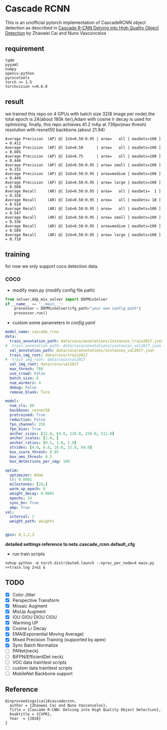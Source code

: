 # Cascade RCNN
This is an unofficial pytorch implementation of CascadeRCNN object detection as described in [Cascade R-CNN Delving into High Quality Object Detection](https://arxiv.org/abs/1712.00726) by Zhaowei Cai and Nuno Vasconcelos

## requirement
```text
tqdm
pyyaml
numpy
opencv-python
pycocotools
torch >= 1.5
torchvision >=0.6.0
```
## result
we trained this repo on 4 GPUs with batch size 32(8 image per node).the total epoch is 24(about 180k iter),Adam with cosine lr decay is used for optimizing.
finally, this repo achieves 41.2 mAp at 736px(max thresh) resolution with resnet50 backbone.(about 21.94)
```shell script
Average Precision  (AP) @[ IoU=0.50:0.95 | area=   all | maxDets=100 ] = 0.412
Average Precision  (AP) @[ IoU=0.50      | area=   all | maxDets=100 ] = 0.605
Average Precision  (AP) @[ IoU=0.75      | area=   all | maxDets=100 ] = 0.446
Average Precision  (AP) @[ IoU=0.50:0.95 | area= small | maxDets=100 ] = 0.232
Average Precision  (AP) @[ IoU=0.50:0.95 | area=medium | maxDets=100 ] = 0.449
Average Precision  (AP) @[ IoU=0.50:0.95 | area= large | maxDets=100 ] = 0.568
Average Recall     (AR) @[ IoU=0.50:0.95 | area=   all | maxDets=  1 ] = 0.328
Average Recall     (AR) @[ IoU=0.50:0.95 | area=   all | maxDets= 10 ] = 0.518
Average Recall     (AR) @[ IoU=0.50:0.95 | area=   all | maxDets=100 ] = 0.547
Average Recall     (AR) @[ IoU=0.50:0.95 | area= small | maxDets=100 ] = 0.336
Average Recall     (AR) @[ IoU=0.50:0.95 | area=medium | maxDets=100 ] = 0.589
Average Recall     (AR) @[ IoU=0.50:0.95 | area= large | maxDets=100 ] = 0.718
```

## training
for now we only support coco detection data.
### COCO
* modify main.py (modify config file path)
```python
from solver.ddp_mix_solver import DDPMixSolver
if __name__ == '__main__':
    processor = DDPMixSolver(cfg_path="your own config path") 
    processor.run()
```
* custom some parameters in *config.yaml*
```yaml
model_name: cascade_rcnn
data:
  train_annotation_path: data/coco/annotations/instances_train2017.json
#  train_annotation_path: data/coco/annotations/instances_val2017.json
  val_annotation_path: data/coco/annotations/instances_val2017.json
  train_img_root: data/coco/train2017
#  train_img_root: data/coco/val2017
  val_img_root: data/coco/val2017
  max_thresh: 768
  use_crowd: False
  batch_size: 8
  num_workers: 4
  debug: False
  remove_blank: Ture

model:
  num_cls: 80
  backbone: resnet50
  pretrained: True
  reduction: False
  fpn_channel: 256
  fpn_bias: True
  anchor_sizes: [32.0, 64.0, 128.0, 256.0, 512.0]
  anchor_scales: [1.0, ]
  anchor_ratios: [0.5, 1.0, 2.0]
  strides: [4.0, 8.0, 16.0, 32.0, 64.0]
  box_score_thresh: 0.05
  box_nms_thresh: 0.5
  box_detections_per_img: 100

optim:
  optimizer: Adam
  lr: 0.0001
  milestones: [24,]
  warm_up_epoch: 0
  weight_decay: 0.0001
  epochs: 24
  sync_bn: True
  amp: True
val:
  interval: 1
  weight_path: weights


gpus: 0,1,2,3
```
**detailed settings reference to nets.cascade_rcnn.default_cfg**
* run train scripts
```shell script
nohup python -m torch.distributed.launch --nproc_per_node=4 main.py >>train.log 2>&1 &
```

## TODO
- [x] Color Jitter
- [x] Perspective Transform
- [x] Mosaic Augment
- [x] MixUp Augment
- [x] IOU GIOU DIOU CIOU
- [x] Warming UP
- [x] Cosine Lr Decay
- [x] EMA(Exponential Moving Average)
- [x] Mixed Precision Training (supported by apex)
- [x] Sync Batch Normalize
- [ ] PANet(neck)
- [ ] BiFPN(EfficientDet neck)
- [ ] VOC data train\test scripts
- [ ] custom data train\test scripts
- [ ] MobileNet Backbone support

## Reference
```text
@inproceedings{cai18cascadercnn,
  author = {Zhaowei Cai and Nuno Vasconcelos},
  Title = {Cascade R-CNN: Delving into High Quality Object Detection},
  booktitle = {CVPR},
  Year  = {2018}
}
```